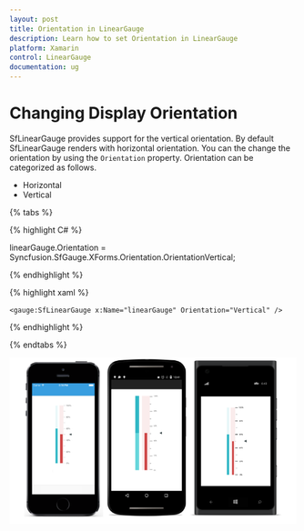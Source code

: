 ```yaml
---
layout: post
title: Orientation in LinearGauge
description: Learn how to set Orientation in LinearGauge
platform: Xamarin
control: LinearGauge
documentation: ug
---
```

# Changing Display Orientation

SfLinearGauge provides support for the vertical orientation. By default SfLinearGauge renders with horizontal orientation. You can the change the orientation by using the `Orientation` property. Orientation can be categorized as follows.

* Horizontal
* Vertical

{% tabs %}

{% highlight C# %}

  linearGauge.Orientation = Syncfusion.SfGauge.XForms.Orientation.OrientationVertical;

{% endhighlight %}

{% highlight xaml %}

	<gauge:SfLinearGauge x:Name="linearGauge" Orientation="Vertical" />
	
{% endhighlight %}

{% endtabs %}

![](images/Overview.png)
